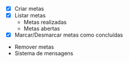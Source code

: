 - [x] Criar metas
- [x] Listar metas 
  - Metas realizadas
  - Metas abertas
- [x] Marcar/Desmarcar metas como concluídas
- Remover metas
- Sistema de mensagens